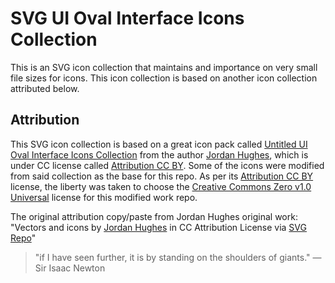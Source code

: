 # SVG UI Oval Interface Icons Collection

This is an SVG icon collection that maintains and importance on very small file sizes for icons. This icon collection is based on another icon collection attributed below.

## Attribution

This SVG icon collection is based on a great icon pack called [Untitled UI Oval Interface Icons Collection](https://www.svgrepo.com/collection/untitled-ui-oval-interface-icons/) from the author [Jordan Hughes](https://www.svgrepo.com/author/Jordan%20Hughes/), which is under CC license called [Attribution CC BY](https://www.svgrepo.com/page/licensing#CC%20Attribution). Some of the icons were modified from said collection as the base for this repo. As per its [Attribution CC BY](https://www.svgrepo.com/page/licensing#CC%20Attribution) license, the liberty was taken to choose the [Creative Commons Zero v1.0 Universal](https://creativecommons.org/publicdomain/zero/1.0/) license for this modified work repo.

The original attribution copy/paste from Jordan Hughes original work:\
"Vectors and icons by <a href="https://www.figma.com/@designer?ref=svgrepo.com" target="_blank">Jordan Hughes</a> in CC Attribution License via <a href="https://www.svgrepo.com/" target="_blank">SVG Repo</a>"

> "if I have seen further, it is by standing on the shoulders of giants."
> —Sir Isaac Newton
